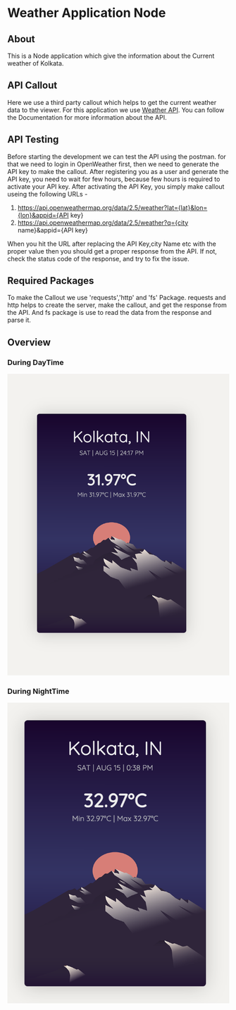 # Weather Application Node

## About
This is a Node application which give the information about the Current weather of Kolkata. 


## API Callout
Here we use a third party callout which helps to get the current weather data to the viewer. For this application we use [Weather API](https://openweathermap.org/api).
You can follow the Documentation for more information about the API.

## API Testing
Before starting the development we can test the API using the postman. for that we need to login in OpenWeather first, then we need to generate the API key to make the callout.
After registering you as a user and generate the API key, you need to wait for few hours, because few hours is required to activate your API key.
After activating the API Key, you simply make callout useing the following URLs - 

1. https://api.openweathermap.org/data/2.5/weather?lat={lat}&lon={lon}&appid={API key}
2. https://api.openweathermap.org/data/2.5/weather?q={city name}&appid={API key}

When you hit the URL after replacing the API Key,city Name etc with the proper value then you should get a proper response from the API. If not, check the status code of the response, and try to fix the issue.


## Required Packages
To make the Callout we use 'requests','http' and 'fs' Package. requests and http helps to create the server, make the callout, and get the response from the API.
And fs package is use to read the data from the response and parse it.

## Overview
### During DayTime
<img src="https://github.com/shaswataddas/Weather_Application_Node/blob/main/Screenshot%202023-07-15%20at%2012.17.32%20PM.png"/>

### During NightTime
<img src="https://github.com/shaswataddas/Weather_Application_Node/blob/main/Screenshot%202023-07-15%20at%202.39.12%20PM.png"/>
